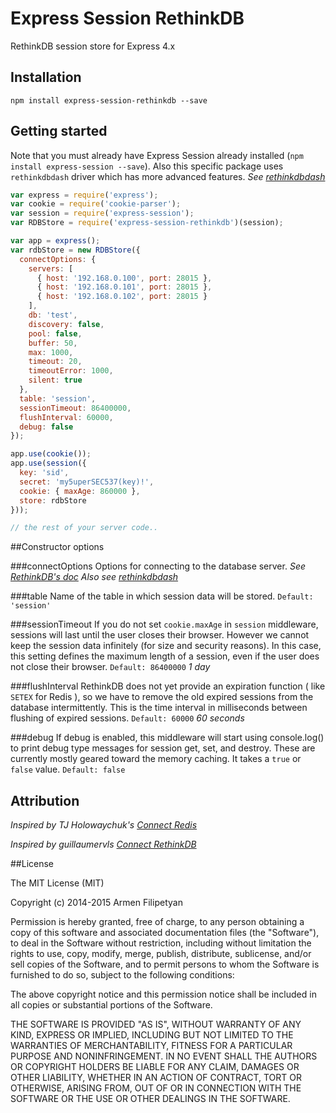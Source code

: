 # Express Session RethinkDB

RethinkDB session store for Express 4.x

## Installation

```
npm install express-session-rethinkdb --save
```

## Getting started

Note that you must already have Express Session already installed (`npm install express-session --save`). Also this specific package uses `rethinkdbdash` driver which has more advanced features.
*See [rethinkdbdash](https://github.com/neumino/rethinkdbdash)*

```javascript
var express = require('express');
var cookie = require('cookie-parser');
var session = require('express-session');
var RDBStore = require('express-session-rethinkdb')(session);

var app = express();
var rdbStore = new RDBStore({
  connectOptions: {
    servers: [
      { host: '192.168.0.100', port: 28015 },
      { host: '192.168.0.101', port: 28015 },
      { host: '192.168.0.102', port: 28015 }
    ],
    db: 'test',
    discovery: false,
    pool: false,
    buffer: 50,
    max: 1000,
    timeout: 20,
    timeoutError: 1000,
    silent: true
  },
  table: 'session',
  sessionTimeout: 86400000,
  flushInterval: 60000,
  debug: false
});

app.use(cookie());
app.use(session({
  key: 'sid',
  secret: 'my5uperSEC537(key)!',
  cookie: { maxAge: 860000 },
  store: rdbStore
}));

// the rest of your server code..
```

##Constructor options

###connectOptions
Options for connecting to the database server.
*See [RethinkDB's doc](http://www.rethinkdb.com/api/javascript/#connect)*
*Also see [rethinkdbdash](https://github.com/neumino/rethinkdbdash)*

###table
Name of the table in which session data will be stored.
`Default: 'session'`

###sessionTimeout
If you do not set ```cookie.maxAge``` in ```session``` middleware, sessions will last until the user closes their browser.
However we cannot keep the session data infinitely (for size and security reasons).
In this case, this setting defines the maximum length of a session, even if the user does not close their browser.
`Default: 86400000` *1 day*

###flushInterval
RethinkDB does not yet provide an expiration function ( like ```SETEX``` for Redis ), so we have to remove the old expired sessions from the database intermittently. This is the time interval in milliseconds between flushing of expired sessions.
`Default: 60000` *60 seconds*

###debug
If debug is enabled, this middleware will start using console.log() to print debug type messages for session get, set, and destroy. These are currently mostly geared toward the memory caching. It takes a ```true``` or ```false``` value. `Default: false`

## Attribution

*Inspired by TJ Holowaychuk's [Connect Redis](https://github.com/visionmedia/connect-redis)*

*Inspired by guillaumervls [Connect RethinkDB](https://github.com/guillaumervls/connect-rethinkdb)*

##License

The MIT License (MIT)

Copyright (c) 2014-2015 Armen Filipetyan

Permission is hereby granted, free of charge, to any person obtaining a copy
of this software and associated documentation files (the "Software"), to deal
in the Software without restriction, including without limitation the rights
to use, copy, modify, merge, publish, distribute, sublicense, and/or sell
copies of the Software, and to permit persons to whom the Software is
furnished to do so, subject to the following conditions:

The above copyright notice and this permission notice shall be included in
all copies or substantial portions of the Software.

THE SOFTWARE IS PROVIDED "AS IS", WITHOUT WARRANTY OF ANY KIND, EXPRESS OR
IMPLIED, INCLUDING BUT NOT LIMITED TO THE WARRANTIES OF MERCHANTABILITY,
FITNESS FOR A PARTICULAR PURPOSE AND NONINFRINGEMENT. IN NO EVENT SHALL THE
AUTHORS OR COPYRIGHT HOLDERS BE LIABLE FOR ANY CLAIM, DAMAGES OR OTHER
LIABILITY, WHETHER IN AN ACTION OF CONTRACT, TORT OR OTHERWISE, ARISING FROM,
OUT OF OR IN CONNECTION WITH THE SOFTWARE OR THE USE OR OTHER DEALINGS IN
THE SOFTWARE.
